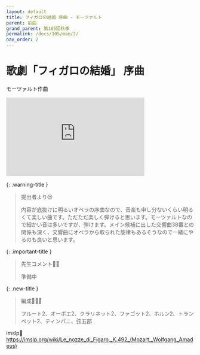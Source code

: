 ```yaml
---
layout: default
title: フィガロの結婚 序曲 - モーツァルト
parent: 前曲
grand_parent: 第105回秋季
permalink: /docs/105/mae/2/
nav_order: 2
---
```


# 歌劇「フィガロの結婚」 序曲

モーツァルト作曲

<iframe width="370" height="210" src="https://www.youtube.com/embed/Mp6UAGN_Ir4?si=4Wm8yU740uT3g1Jd" title="YouTube video player" frameborder="0" allow="accelerometer; autoplay; clipboard-write; encrypted-media; gyroscope; picture-in-picture; web-share" referrerpolicy="strict-origin-when-cross-origin" allowfullscreen></iframe>

{: .warning-title }
> 提出者より😍
>
> 内容が底抜けに明るいオペラの序曲なので、音楽も申し分ないくらい明るくて楽しい曲です。ただただ楽しく弾けると思います。モーツァルトなので細かい音は多いですが、弾けます。メイン候補に出した交響曲38番との関係も深く、交響曲にオペラから取られた旋律もあるそうなので一緒にやるのも良いと思います。

{: .important-title }
> 先生コメント🤵‍♂️
>
> 準備中

{: .new-title }
> 編成🎻🎺🥁
>
> フルート2、オーボエ2、クラリネット2、ファゴット2、ホルン2、トランペット2、ティンパニ、弦五部

imslp🎼
<a href="https://imslp.org/wiki/Le_nozze_di_Figaro,_K.492_(Mozart,_Wolfgang_Amadeus)">https://imslp.org/wiki/Le_nozze_di_Figaro,_K.492_(Mozart,_Wolfgang_Amadeus)</a>